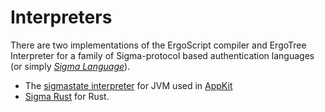 # Interpreters

There are two implementations of the ErgoScript compiler and ErgoTree Interpreter for a family of Sigma-protocol based authentication languages (or simply [*Sigma Language*](sigma-lang.md)).

- The [sigmastate interpreter](sigmastate-interpreter.md) for JVM used in [AppKit](appkit.md)
- [Sigma Rust](sigma-rust.md) for Rust. 

